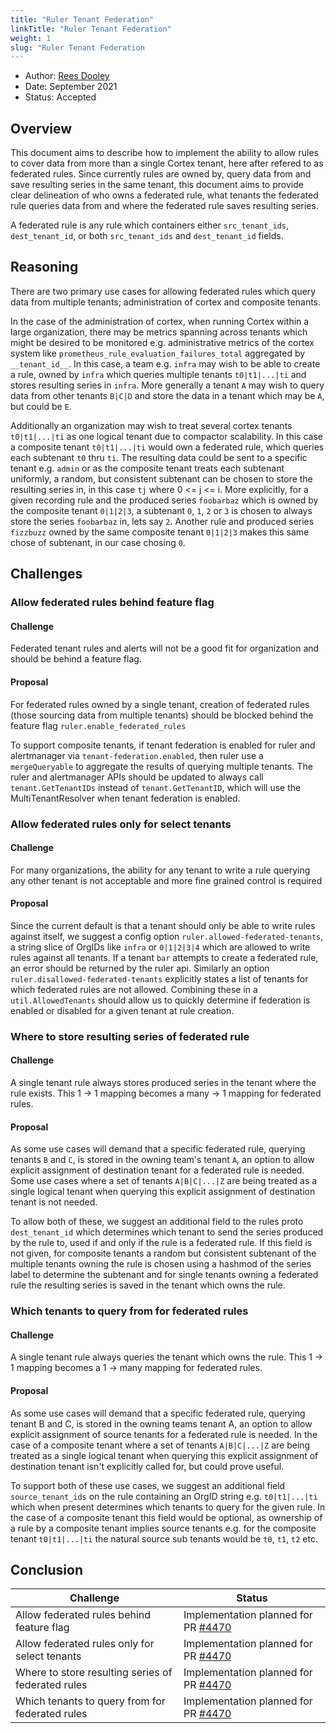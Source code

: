 ```yaml
---
title: "Ruler Tenant Federation"
linkTitle: "Ruler Tenant Federation"
weight: 1
slug: "Ruler Tenant Federation
---
```


- Author: [Rees Dooley](https://github.com/rdooley)
- Date: September 2021
- Status: Accepted

## Overview

This document aims to describe how to implement the ability to allow rules to cover data from more than a single Cortex tenant, here after refered to as federated rules. Since currently rules are owned by, query data from and save resulting series in the same tenant, this document aims to provide clear delineation of who owns a federated rule, what tenants the federated rule queries data from and where the federated rule saves resulting series.

A federated rule is any rule which containers either `src_tenant_ids`, `dest_tenant_id`, or both `src_tenant_ids` and `dest_tenant_id` fields.

## Reasoning

There are two primary use cases for allowing federated rules which query data from multiple tenants; administration of cortex and composite tenants.

In the case of the administration of cortex, when running Cortex within a large organization, there may be metrics spanning across tenants which might be desired to be monitored e.g. administrative metrics of the cortex system like `prometheus_rule_evaluation_failures_total` aggregated by `__tenant_id__`. In this case, a team e.g. `infra` may wish to be able to create a rule, owned by `infra` which queries multiple tenants `t0|t1|...|ti` and stores resulting series in `infra`. More generally a tenant `A` may wish to query data from other tenants `B|C|D` and store the data in a tenant which may be `A`, but could be `E`.

Additionally an organization may wish to treat several cortex tenants `t0|t1|...|ti` as one logical tenant due to compactor scalability. In this case a composite tenant `t0|t1|...|ti` would own a federated rule, which queries each subtenant `t0` thru `ti`. The resulting data could be sent to a specific tenant e.g. `admin` or as the composite tenant treats each subtenant uniformly, a random, but consistent subtenant can be chosen to store the resulting series in, in this case `tj` where 0 <= j <= i.
More explicitly, for a given recording rule and the produced series `foobarbaz` which is owned by the composite tenant `0|1|2|3`, a subtenant `0`, `1`, `2` or `3` is chosen to always store the series `foobarbaz` in, lets say `2`. Another rule and produced series `fizzbuzz` owned by the same composite tenant `0|1|2|3` makes this same chose of subtenant, in our case chosing `0`.

## Challenges

### Allow federated rules behind feature flag

#### Challenge

Federated tenant rules and alerts will not be a good fit for organization and should be behind a feature flag.

#### Proposal

For federated rules owned by a single tenant, creation of federated rules (those sourcing data from multiple tenants) should be blocked behind the feature flag `ruler.enable_federated_rules`

To support composite tenants, if tenant federation is enabled for ruler and alertmanager via `tenant-federation.enabled`, then ruler use a `mergeQueryable` to aggregate the results of querying multiple tenants. The ruler and alertmanager APIs should be updated to always call `tenant.GetTenantIDs` instead of `tenant.GetTenantID`, which will use the MultiTenantResolver when tenant federation is enabled.

### Allow federated rules only for select tenants

#### Challenge

For many organizations, the ability for any tenant to write a rule querying any other tenant is not acceptable and more fine grained control is required

#### Proposal

Since the current default is that a tenant should only be able to write rules against itself, we suggest a config option `ruler.allowed-federated-tenants`, a string slice of OrgIDs like `infra` or `0|1|2|3|4` which are allowed to write rules against all tenants. If a tenant `bar` attempts to create a federated rule, an error should be returned by the ruler api. Similarly an option `ruler.disallowed-federated-tenants` explicitly states a list of tenants for which federated rules are not allowed. Combining these in a `util.AllowedTenants` should allow us to quickly determine if federation is enabled or disabled for a given tenant at rule creation.

### Where to store resulting series of federated rule

#### Challenge

A single tenant rule always stores produced series in the tenant where the rule exists. This 1 -> 1 mapping becomes a many -> 1 mapping for federated rules.

#### Proposal

As some use cases will demand that a specific federated rule, querying tenants `B` and `C`, is stored in the owning team's tenant `A`, an option to allow explicit assignment of destination tenant for a federated rule is needed. Some use cases where a set of tenants `A|B|C|...|Z` are being treated as a single logical tenant when querying this explicit assignment of destination tenant is not needed.

To allow both of these, we suggest an additional field to the rules proto `dest_tenant_id` which determines which tenant to send the series produced by the rule to, used if and only if the rule is a federated rule. If this field is not given, for composite tenants a random but consistent subtenant of the multiple tenants owning the rule is chosen using a hashmod of the series label to determine the subtenant and for single tenants owning a federated rule the resulting series is saved in the tenant which owns the rule.

### Which tenants to query from for federated rules

#### Challenge

A single tenant rule always queries the tenant which owns the rule. This 1 -> 1 mapping becomes a 1 -> many mapping for federated rules.

#### Proposal

As some use cases will demand that a specific federated rule, querying tenant B and C, is stored in the owning teams tenant A, an option to allow explicit assignment of source tenants for a federated rule is needed. In the case of a composite tenant where a set of tenants `A|B|C|...|Z` are being treated as a single logical tenant when querying this explicit assignment of destination tenant isn't explicitly called for, but could prove useful.

To support both of these use cases, we suggest an additional field `source_tenant_ids` on the rule containing an OrgID string e.g. `t0|t1|...|ti` which when present determines which tenants to query for the given rule. In the case of a composite tenant this field would be optional, as ownership of a rule by a composite tenant implies source tenants e.g. for the composite tenant `t0|t1|...|ti` the natural source sub tenants would be `t0`, `t1`, `t2` etc.

## Conclusion

| Challenge                                                                | Status                                |
|--------------------------------------------------------------------------|---------------------------------------|
| Allow federated rules behind feature flag                                | Implementation planned for PR [#4470] |
| Allow federated rules only for select tenants                            | Implementation planned for PR [#4470] |
| Where to store resulting series of federated rules                       | Implementation planned for PR [#4470] |
| Which tenants to query from for federated rules                          | Implementation planned for PR [#4470] |

[#4470]: https://github.com/cortexproject/cortex/pull/4470
